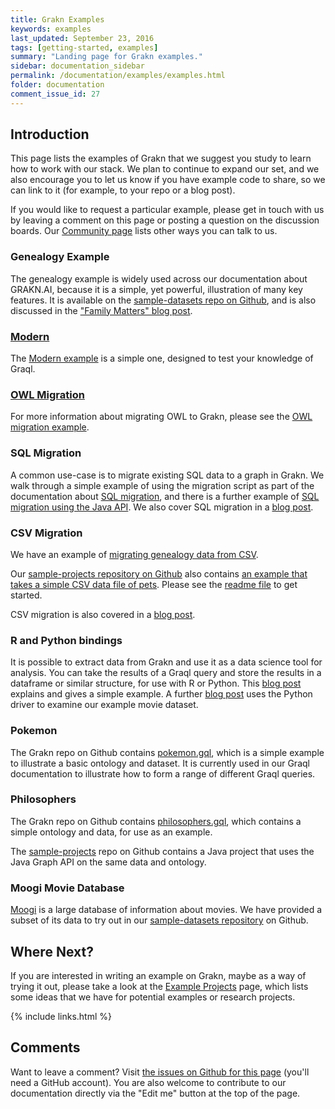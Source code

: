 ```yaml
---
title: Grakn Examples
keywords: examples
last_updated: September 23, 2016
tags: [getting-started, examples]
summary: "Landing page for Grakn examples."
sidebar: documentation_sidebar
permalink: /documentation/examples/examples.html
folder: documentation
comment_issue_id: 27
---
```



## Introduction

This page lists the examples of Grakn that we suggest you study to learn how to work with our stack.  We plan to continue to expand our set, and we also encourage you to let us know if you have example code to share, so we can link to it (for example, to your repo or a blog post).

If you would like to request a particular example, please get in touch with us by leaving a comment on this page or posting a question on the discussion boards.  Our [Community page](https://grakn.ai/community.html) lists other ways you can talk to us.

### Genealogy Example

The genealogy example is widely used across our documentation about GRAKN.AI, because it is a simple, yet powerful, illustration of many key features.
It is available on the [sample-datasets repo on Github](https://github.com/graknlabs/sample-datasets/tree/master/genealogy-graph), and is also discussed in the ["Family Matters" blog post](https://blog.grakn.ai/family-matters-1bb639396a24#.4gnoaq2hr). 

### [Modern](./modern.html)

The [Modern example](./modern.html) is a simple one, designed to test your knowledge of Graql.

### [OWL Migration](./OWL-migration.html)

For more information about migrating OWL to Grakn, please see the [OWL migration example](../examples/OWL-migration.html).

### SQL Migration

A common use-case is to migrate existing SQL data to a graph in Grakn. We walk through a simple example of using the migration script as part of the documentation about [SQL migration](../migration/SQL-migration.html), and there is a further example of [SQL migration using the Java API](../examples/SQL-migration.html). We also cover SQL migration in a [blog post](https://blog.grakn.ai/populating-mindmapsdb-with-the-world-5b2445aee60c#).

### CSV Migration

We have an example of [migrating genealogy data from CSV](../examples/CSV-migration.html). 

Our [sample-projects repository on Github](https://github.com/graknlabs/sample-projects) also contains [an example that takes a simple CSV data file of pets](https://github.com/graknlabs/sample-projects/tree/master/example-csv-migration). Please see the [readme file](https://github.com/graknlabs/sample-projects/blob/master/example-csv-migration/README.md) to get started.

CSV migration is also covered in a [blog post](https://blog.grakn.ai/twenty-years-of-games-in-grakn-14faa974b16e#.cuox3cew2).


### R and Python bindings
It is possible to extract data from Grakn and use it as a data science tool for analysis. You can take the results of a Graql query and store the results in a dataframe or similar structure, for use with R or Python. This [blog post](https://blog.grakn.ai/there-r-pandas-in-my-graph-b8b5f40a2f99#) explains and gives a simple example. A further [blog post](https://blog.grakn.ai/grakn-pandas-celebrities-5854ad688a4f#.k5zucfp6f) uses the Python driver to examine our example movie dataset.


### Pokemon

The Grakn repo on Github contains [pokemon.gql](https://github.com/graknlabs/grakn/blob/master/grakn-dist/src/examples/pokemon.gql), which is a simple example to illustrate a basic ontology and dataset. It is currently used in our Graql documentation to illustrate how to form a range of different Graql queries.

### Philosophers

The Grakn repo on Github contains [philosophers.gql](https://github.com/graknlabs/grakn/blob/master/grakn-dist/src/examples/philosophers.gql), which contains a simple ontology and data, for use as an example.

The [sample-projects](https://github.com/graknlabs/sample-projects) repo on Github contains a Java project that uses the Java Graph API on the same data and ontology. 

### Moogi Movie Database

[Moogi](https://moogi.co) is a large database of information about movies. We have provided a subset of its data to try out in our [sample-datasets repository](https://github.com/graknlabs/sample-datasets/tree/master/movies) on Github.

## Where Next?

If you are interested in writing an example on Grakn, maybe as a way of trying it out, please take a look at the [Example Projects](./projects.html) page, which lists some ideas that we have for potential examples or research projects.


{% include links.html %}


## Comments
Want to leave a comment? Visit <a href="https://github.com/graknlabs/docs/issues/27" target="_blank">the issues on Github for this page</a> (you'll need a GitHub account). You are also welcome to contribute to our documentation directly via the "Edit me" button at the top of the page.

